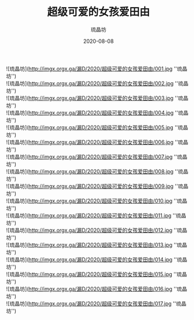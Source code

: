 ﻿---
layout: post
title:  "超级可爱的女孩爱田由"
description: 超级可爱的女孩爱田由,17P
date:   2020-08-08
categories: 琉晶坊
img: imgx.orgx.ga/漏D/2020/超级可爱的女孩爱田由/000.jpg
author: 琉晶坊
---

![琉晶坊](http://imgx.orgx.ga/漏D/2020/超级可爱的女孩爱田由/001.jpg ''琉晶坊'') <br>
![琉晶坊](http://imgx.orgx.ga/漏D/2020/超级可爱的女孩爱田由/002.jpg ''琉晶坊'') <br>
![琉晶坊](http://imgx.orgx.ga/漏D/2020/超级可爱的女孩爱田由/003.jpg ''琉晶坊'') <br>
![琉晶坊](http://imgx.orgx.ga/漏D/2020/超级可爱的女孩爱田由/004.jpg ''琉晶坊'') <br>
![琉晶坊](http://imgx.orgx.ga/漏D/2020/超级可爱的女孩爱田由/005.jpg ''琉晶坊'') <br>
![琉晶坊](http://imgx.orgx.ga/漏D/2020/超级可爱的女孩爱田由/006.jpg ''琉晶坊'') <br>
![琉晶坊](http://imgx.orgx.ga/漏D/2020/超级可爱的女孩爱田由/007.jpg ''琉晶坊'') <br>
![琉晶坊](http://imgx.orgx.ga/漏D/2020/超级可爱的女孩爱田由/008.jpg ''琉晶坊'') <br>
![琉晶坊](http://imgx.orgx.ga/漏D/2020/超级可爱的女孩爱田由/009.jpg ''琉晶坊'') <br>
![琉晶坊](http://imgx.orgx.ga/漏D/2020/超级可爱的女孩爱田由/010.jpg ''琉晶坊'') <br>
![琉晶坊](http://imgx.orgx.ga/漏D/2020/超级可爱的女孩爱田由/011.jpg ''琉晶坊'') <br>
![琉晶坊](http://imgx.orgx.ga/漏D/2020/超级可爱的女孩爱田由/012.jpg ''琉晶坊'') <br>
![琉晶坊](http://imgx.orgx.ga/漏D/2020/超级可爱的女孩爱田由/013.jpg ''琉晶坊'') <br>
![琉晶坊](http://imgx.orgx.ga/漏D/2020/超级可爱的女孩爱田由/014.jpg ''琉晶坊'') <br>
![琉晶坊](http://imgx.orgx.ga/漏D/2020/超级可爱的女孩爱田由/015.jpg ''琉晶坊'') <br>
![琉晶坊](http://imgx.orgx.ga/漏D/2020/超级可爱的女孩爱田由/016.jpg ''琉晶坊'') <br>
![琉晶坊](http://imgx.orgx.ga/漏D/2020/超级可爱的女孩爱田由/017.jpg ''琉晶坊'') <br>
